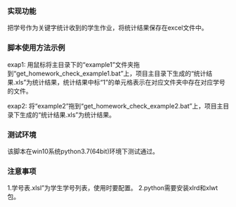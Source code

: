 ### 实现功能
把学号作为关键字统计收到的学生作业，将统计结果保存在excel文件中。
### 脚本使用方法示例
exap1:	用鼠标将主目录下的“example1”文件夹拖到“get_homework_check_example1.bat”上，项目主目录下生成的“统计结果.xls”为统计结果，统计结果中标“1”的单元格表示在对应文件夹中存在对应学号的文件。

exap2:	将“example2”拖到“get_homework_check_example2.bat”上，项目主目录下生成的“统计结果.xls”为统计结果。

### 测试环境
该脚本在win10系统python3.7(64bit)环境下测试通过。
### 注意事项
1.学号表.xlsl”为学生学号列表，使用时要配置。
2.python需要安装xlrd和xlwt包。